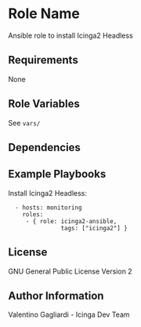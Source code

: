 Role Name
========

Ansible role to install Icinga2 Headless

Requirements
------------

None

Role Variables
--------------

See `vars/`

Dependencies
------------

Example Playbooks
-------------------------

Install Icinga2 Headless:

      - hosts: monitoring
        roles:
         - { role: icinga2-ansible,
                   tags: ["icinga2"] }

License
-------

GNU General Public License Version 2

Author Information
------------------

Valentino Gagliardi - Icinga Dev Team
